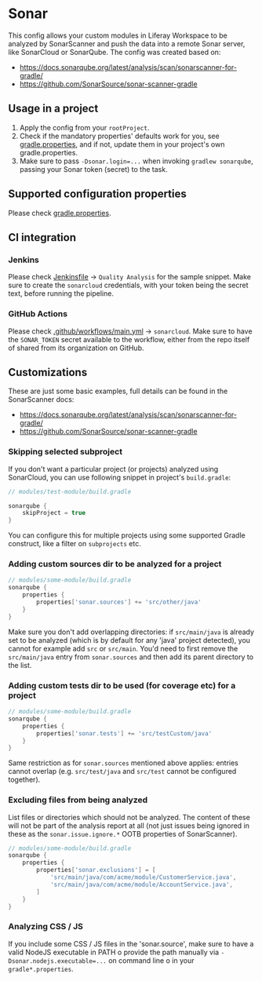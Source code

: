# Sonar

This config allows your custom modules in Liferay Workspace to be analyzed by SonarScanner and push the data into a remote Sonar server, like SonarCloud or SonarQube. The config was created based on:
* https://docs.sonarqube.org/latest/analysis/scan/sonarscanner-for-gradle/
* https://github.com/SonarSource/sonar-scanner-gradle

## Usage in a project

1. Apply the config from your `rootProject`.
2. Check if the mandatory properties' defaults work for you, see [gradle.properties](gradle.properties), and if not, update them in your project's own gradle.properties.
3. Make sure to pass `-Dsonar.login=...` when invoking `gradlew sonarqube`, passing your Sonar token (secret) to the task.

## Supported configuration properties

Please check [gradle.properties](gradle.properties).

## CI integration

### Jenkins

Please check [Jenkinsfile](Jenkinsfile) -> `Quality Analysis` for the sample snippet. Make sure to create the `sonarcloud` credentials, with your token being the secret text, before running the pipeline.

### GitHub Actions

Please check [.github/workflows/main.yml](.github/workflows/main.yml) -> `sonarcloud`. Make sure to have the `SONAR_TOKEN` secret available to the workflow, either from the repo itself of shared from its organization on GitHub.

## Customizations

These are just some basic examples, full details can be found in the SonarScanner docs:
* https://docs.sonarqube.org/latest/analysis/scan/sonarscanner-for-gradle/
* https://github.com/SonarSource/sonar-scanner-gradle

### Skipping selected subproject

If you don't want a particular project (or projects) analyzed using SonarCloud, you can use following snippet in project's `build.gradle`:
```groovy   
// modules/test-module/build.gradle

sonarqube {
    skipProject = true
}
```

You can configure this for multiple projects using some supported Gradle construct, like a filter 
on `subprojects` etc. 

### Adding custom sources dir to be analyzed for a project

```groovy 
// modules/some-module/build.gradle
sonarqube {
    properties {
        properties['sonar.sources'] += 'src/other/java'   
    }
}
```

Make sure you don't add overlapping directories: if `src/main/java` is already set to be analyzed (which is by default for any 'java' project detected), you cannot for example add `src` or `src/main`. You'd need to first remove the `src/main/java` entry from `sonar.sources` and then add its parent directory to the list.

### Adding custom tests dir to be used (for coverage etc) for a project

```groovy 
// modules/some-module/build.gradle
sonarqube {
    properties {
        properties['sonar.tests'] += 'src/testCustom/java'   
    }
}
```     

Same restriction as for `sonar.sources` mentioned above applies: entries cannot overlap (e.g. `src/test/java` and `src/test` cannot be configured together).

### Excluding files from being analyzed

List files or directories which should not be analyzed. The content of these will
not be part of the analysis report at all (not just issues being ignored in these 
as the `sonar.issue.ignore.*` OOTB properties of SonarScanner).

```groovy 
// modules/some-module/build.gradle
sonarqube {
    properties {
        properties['sonar.exclusions'] = [
            'src/main/java/com/acme/module/CustomerService.java',
            'src/main/java/com/acme/module/AccountService.java',
        ]   
    }
}
```  

### Analyzing CSS / JS
If you include some CSS / JS files in the 'sonar.source', make sure to have a valid NodeJS executable in PATH o provide the path manually via `-Dsonar.nodejs.executable=...` on command line o in your `gradle*.properties`.
